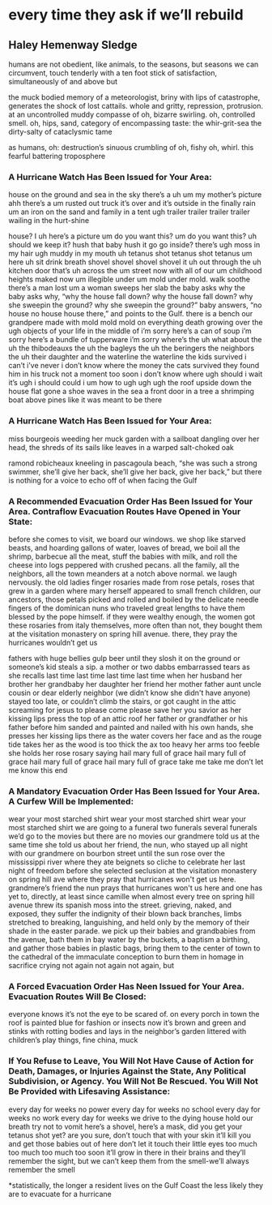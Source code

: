 # every time they ask if we’ll rebuild
## Haley Hemenway Sledge

humans are not obedient, like animals, to the seasons, but seasons we can circumvent, touch tenderly with a ten foot stick of satisfaction, simultaneously of and above but

the muck bodied memory of a meteorologist, briny with lips of catastrophe, generates the shock of lost cattails. whole and gritty, repression, protrusion. at an uncontrolled muddy compasse of oh, bizarre swirling. oh, controlled smell. oh, hips, sand, category of encompassing taste: the whir-grit-sea the dirty-salty of cataclysmic tame

as humans, oh: destruction’s sinuous crumbling of oh, fishy oh, whirl. this fearful battering troposphere

### A Hurricane Watch Has Been Issued for Your Area:

house on the ground and sea in the sky there’s a uh um my mother’s picture ahh there’s a um rusted out truck it’s over and it’s outside in the finally rain um an iron on the sand and family in a tent ugh trailer trailer trailer trailer wailing in the hurt-shine

house? I uh here’s a picture um do you want this? um do you want this? uh should we keep it? hush that baby hush it go go inside? there’s ugh moss in my hair ugh muddy in my mouth uh tetanus shot tetanus shot tetanus um here uh sit drink breath shovel shovel shovel shovel it uh out through the uh kitchen door that’s uh across the um street now with all of our um childhood heights maked now um illegible under um mold under mold. walk soothe there’s a man lost um a woman sweeps her slab the baby asks why the baby asks why, “why the house fall down? why the house fall down? why she sweepin the ground? why she sweepin the ground?” baby answers, “no house no house house there,” and points to the Gulf. there is a bench our grandpere made with mold mold mold on everything death growing over the ugh objects of your life in the middle of  i’m sorry  here’s a can of soup i’m sorry here’s a bundle of tupperware i’m sorry
where’s the uh
what about the uh the thibodeauxs the uh the bagleys the uh the beringers the neighbors the uh their daughter and the waterline the waterline the kids survived i can’t i’ve never i don’t know where the money the cats survived they found him in his truck not a moment too soon i don’t know where ugh should i wait it’s ugh i should could i um how to ugh ugh ugh  the roof upside down the house flat gone a shoe waves in the sea a front door in a tree a shrimping boat above pines like it was meant to be there

### A Hurricane Watch Has Been Issued for Your Area:

miss bourgeois weeding her muck garden with a sailboat dangling over her head, the shreds of its sails like leaves in a warped salt-choked oak

ramond robicheaux kneeling in pascagoula beach, “she was such a strong swimmer, she’ll give her back, she’ll give her back, give her back,” but there is nothing for a voice to echo off of when facing the Gulf

### A Recommended Evacuation Order Has Been Issued for Your Area. Contraflow Evacuation Routes Have Opened in Your State:

before she comes to visit, we board our windows. we shop like starved beasts, and hoarding gallons of water, loaves of bread, we boil all the shrimp, barbecue all the meat, stuff the babies with milk, and roll the cheese into logs peppered with crushed pecans. all the family, all the neighbors, all the town meanders at a notch above normal. we laugh nervously. the old ladies finger rosaries made from rose petals, roses that grew in a garden where mary herself appeared to small french children, our ancestors, those petals picked and rolled and boiled by the delicate needle fingers of the dominican nuns who traveled great lengths to have them blessed by the pope himself. if they were wealthy enough, the women got these rosaries from italy themselves, more often than not, they bought them at the visitation monastery on spring hill avenue. there, they pray the hurricanes wouldn’t get us

fathers with huge bellies gulp beer until they slosh it on the ground or someone’s kid steals a sip. a mother or two dabbs embarrassed tears as she recalls last time last time last time last time when her husband her brother her grandbaby her daughter her friend her mother father aunt uncle cousin or dear elderly neighbor (we didn’t know she didn't have anyone) stayed too late, or couldn’t climb the stairs, or got caught in the attic screaming for jesus to please come please save her you savior as her kissing lips press the top of an attic roof her father or grandfather or his father before him sanded and painted and nailed with his own hands, she presses her kissing lips there as the water covers her face and as the rouge tide takes her as the wood is too thick the ax too heavy her arms too feeble she holds her rose rosary saying hail mary full of grace hail mary full of grace hail mary full of grace hail mary full of grace take me take me don’t let me know this end

### A Mandatory Evacuation Order Has Been Issued for Your Area. A Curfew Will be Implemented:

wear your most starched shirt wear your most starched shirt wear your most starched shirt we are going to a funeral two funerals several funerals we’d go to the movies but there are no movies our grandmere told us at the same time she told us about her friend, the nun, who stayed up all night with our grandmere on bourbon street until the sun rose over the mississippi river where they ate beignets so cliche to celebrate her last night of freedom before she selected seclusion at the visitation monastery on spring hill ave where they pray that hurricanes won't get us here. grandmere’s friend the nun prays  that hurricanes won't us here and one has yet to, directly, at least since camille when almost every tree on spring hill avenue threw its spanish moss into the street. grieving, naked, and exposed, they suffer the indignity of their blown back branches, limbs stretched to breaking, languishing, and held only by the memory of their shade in the easter parade. we pick up their babies and grandbabies from the avenue, bath them in bay water by the buckets, a baptism a birthing, and gather those babies in plastic bags, bring them to the center of town to the cathedral of the immaculate conception to burn them in homage in sacrifice crying not again not again not again, but

### A Forced Evacuation Order Has Neen Issued for Your Area. Evacuation Routes Will Be Closed:

everyone knows it’s not the eye to be scared of. on every porch in town the roof is painted blue for fashion or insects now it’s brown and green and stinks with rotting bodies and lays in the neighbor’s garden littered with children’s play things, fine china, muck

### If You Refuse to Leave, You Will Not Have Cause of Action for Death, Damages, or Injuries Against the State, Any Political Subdivision, or Agency. You Will Not Be Rescued. You Will Not Be Provided with Lifesaving Assistance:

every day for weeks no power every day for weeks no school every day for weeks no work every day for weeks we drive to the dying house hold our breath try not to vomit here’s a shovel, here’s a mask, did you get your tetanus shot yet? are you sure, don’t touch that with your skin it’ll kill you and get those babies out of here don’t let it touch their little eyes too much too much too much too soon it’ll grow in there in their brains and they’ll remember the sight, but we can’t keep them from the smell-we’ll always remember the smell


*statistically, the longer a resident lives on the Gulf Coast the less likely they are to evacuate for a hurricane
